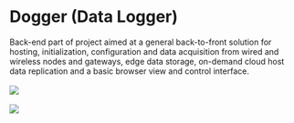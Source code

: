 # Dogger (Data Logger)
Back-end part of project aimed at a general back-to-front solution for hosting, initialization, configuration and data acquisition from wired and wireless nodes and gateways, edge data storage, on-demand cloud host data replication and a basic browser view and control interface.
<br><br>
![](https://drive.google.com/uc?export=view&id=1vJ1lH2JxXW8BV6UB9WZTSc2xK01WWxjs)
<br><br>
![](https://drive.google.com/uc?export=view&id=1fLLdNlJzz9CXDmUUXW4CgjLxOZ2ygsPs)
